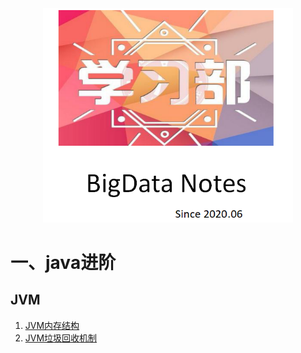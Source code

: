 <div align="center"><img width="400" src="notes/jvm/imgs/bigdata-notes.PNG"></div> 

# 一、java进阶
## JVM
1. [JVM内存结构](notes/jvm/JVM内存结构.md)  
2. [JVM垃圾回收机制](notes/jvm/JVM垃圾回收机制.md)